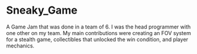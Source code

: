 # Sneaky_Game
A Game Jam that was done in a team of 6. I was the head programmer with one other on my team. My main contributions were creating an FOV system for a stealth game, collectibles that unlocked the win condition, and player mechanics.
